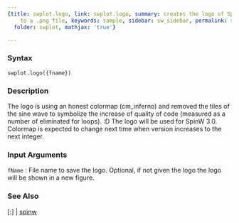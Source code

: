 ```yaml
---
{title: swplot.logo, link: swplot.logo, summary: creates the logo of SpinW and saves
    to a .png file, keywords: sample, sidebar: sw_sidebar, permalink: swplot_logo.html,
  folder: swplot, mathjax: 'true'}

---
```


### Syntax

`swplot.logo({fname})`

### Description

The logo is using an honest colormap (cm_inferno) and removed the tiles
of the sine wave to symbolize the increase of quality of code (measured
as a number of eliminated for loops). :D The logo will be used for SpinW
3.0. Colormap is expected to change next time when version increases to
the next integer.
 
 

### Input Arguments

`fName`
: File name to save the logo. Optional, if not given the logo
  the logo will be shown in a new figure.

### See Also

[:] \| [spinw](spinw.html)

